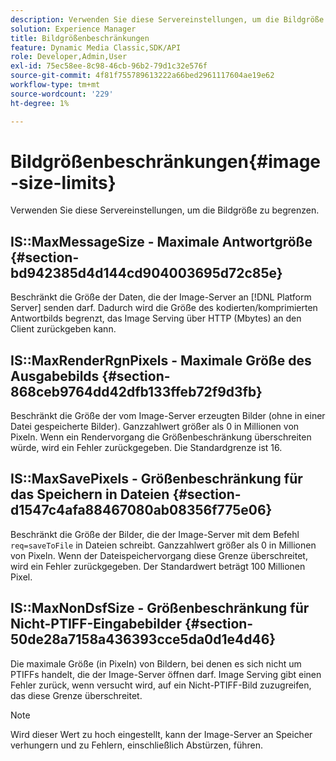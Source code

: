 ```yaml
---
description: Verwenden Sie diese Servereinstellungen, um die Bildgröße zu begrenzen.
solution: Experience Manager
title: Bildgrößenbeschränkungen
feature: Dynamic Media Classic,SDK/API
role: Developer,Admin,User
exl-id: 75ec58ee-8c98-46cb-96b2-79d1c32e576f
source-git-commit: 4f81f755789613222a66bed2961117604ae19e62
workflow-type: tm+mt
source-wordcount: '229'
ht-degree: 1%

---
```


# Bildgrößenbeschränkungen{#image-size-limits}

Verwenden Sie diese Servereinstellungen, um die Bildgröße zu begrenzen.

## IS::MaxMessageSize - Maximale Antwortgröße {#section-bd942385d4d144cd904003695d72c85e}

Beschränkt die Größe der Daten, die der Image-Server an [!DNL Platform Server] senden darf. Dadurch wird die Größe des kodierten/komprimierten Antwortbilds begrenzt, das Image Serving über HTTP (Mbytes) an den Client zurückgeben kann.

## IS::MaxRenderRgnPixels - Maximale Größe des Ausgabebilds {#section-868ceb9764dd42dfb133ffeb72f9d3fb}

Beschränkt die Größe der vom Image-Server erzeugten Bilder (ohne in einer Datei gespeicherte Bilder). Ganzzahlwert größer als 0 in Millionen von Pixeln. Wenn ein Rendervorgang die Größenbeschränkung überschreiten würde, wird ein Fehler zurückgegeben. Die Standardgrenze ist 16.

## IS::MaxSavePixels - Größenbeschränkung für das Speichern in Dateien {#section-d1547c4afa88467080ab08356f775e06}

Beschränkt die Größe der Bilder, die der Image-Server mit dem Befehl `req=saveToFile` in Dateien schreibt. Ganzzahlwert größer als 0 in Millionen von Pixeln. Wenn der Dateispeichervorgang diese Grenze überschreitet, wird ein Fehler zurückgegeben. Der Standardwert beträgt 100 Millionen Pixel.

## IS::MaxNonDsfSize - Größenbeschränkung für Nicht-PTIFF-Eingabebilder {#section-50de28a7158a436393cce5da0d1e4d46}

Die maximale Größe (in Pixeln) von Bildern, bei denen es sich nicht um PTIFFs handelt, die der Image-Server öffnen darf. Image Serving gibt einen Fehler zurück, wenn versucht wird, auf ein Nicht-PTIFF-Bild zuzugreifen, das diese Grenze überschreitet.

>[!NOTE]
>
>Wird dieser Wert zu hoch eingestellt, kann der Image-Server an Speicher verhungern und zu Fehlern, einschließlich Abstürzen, führen.

